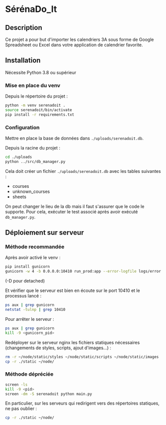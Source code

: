 # SérénaDo_It

## Description

Ce projet a pour but d'importer les calendriers 3A sous forme de Google Spreadsheet ou Excel dans votre application de calendrier favorite.

## Installation

Nécessite Python 3.8 ou supérieur

### Mise en place du venv

Depuis le répertoire du projet :

```bash
python -m venv serenadoit .
source serenadoit/bin/activate
pip install -r requirements.txt
```

### Configuration

Mettre en place la base de données dans `./uploads/serenadoit.db`.

Depuis la racine du projet :
```bash
cd ./uploads
python ../src/db_manager.py
```

Cela doit créer un fichier `./uploads/serenadoit.db` avec les tables suivantes : 
- courses
- unknown_courses
- sheets

On peut changer le lieu de la db mais il faut s'assurer que le code le supporte.
Pour cela, exécuter le test associé après avoir exécuté `db_manager.py`.

## Déploiement sur serveur

### Méthode recommandée

Après avoir activé le venv : 

```bash
pip install gunicorn
gunicorn -w 4 -b 0.0.0.0:10410 run_prod:app --error-logfile logs/error.log --access-logfile logs/access.log -D
```
(-D pour detached)

Et vérifier que le serveur est bien en écoute sur le port 10410 et le processus lancé :
```bash
ps aux | grep gunicorn
netstat -tulnp | grep 10410
```

Pour arrêter le serveur :
```bash
ps aux | grep gunicorn
kill -9 <gunicorn_pid>
```


Redéployer sur le serveur nginx les fichiers statiques nécessaires (changements de styles, scripts, ajout d'images...) :
```bash
rm -r ~/node/static/styles ~/node/static/scripts ~/node/static/images
cp -r ./static ~/node/
```
### Méthode dépréciée

```bash
screen -ls
kill -9 <pid>
screen -dm -S serenadoit python main.py
```

En particulier, sur les serveurs qui redirigent vers des répertoires statiques, ne pas oublier :
```bash
cp -r ./static ~/node/
```
